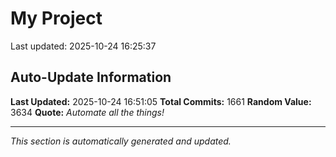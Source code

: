 # My Project


Last updated: 2025-10-24 16:25:37




































































































































































































































































































































































































































































































































































































































































































































































































































































































































































































































































































































































































































































































































































































































































































































































































































































































































































































































































































































































































































































































































## Auto-Update Information

**Last Updated:** 2025-10-24 16:51:05
**Total Commits:** 1661
**Random Value:** 3634
**Quote:** _Automate all the things!_

---
_This section is automatically generated and updated._